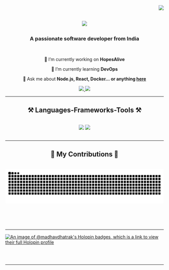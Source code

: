 <img align="right" src="https://visitor-badge.laobi.icu/badge?page_id=MadhavDhatrak.MadhavDhatrak" />

<h1 align="center">
    <img src="https://readme-typing-svg.herokuapp.com/?font=Righteous&size=35&center=true&vCenter=true&width=500&height=70&duration=4000&lines=Hi+There!+👋;+I'm+Madhav+Dhatrak!;" />
</h1>

<h3 align="center">A passionate software developer from India</h3>

<br/>

<div align="center">
 
 🔭 I’m currently working on **HopesAlive**
 
 🌱 I’m currently learning **DevOps**

💬 Ask me about **Node.js, React, Docker... or anything [here](https://github.com/MadhavDhatrak/MadhavDhatrak/issues)**


 </div>
 
<div align="center"> 
  <a href="madhavdhatrak02@gmail.com">
    <img src="https://img.shields.io/badge/Gmail-333333?style=for-the-badge&logo=gmail&logoColor=red" />
  </a>
  <a href="https://linkedin.com/in/madhav-dhatrak-b52a601b1" target="_blank">
    <img src="https://img.shields.io/badge/LinkedIn-0077B5?style=for-the-badge&logo=linkedin&logoColor=white" target="_blank" />
  </a>
</div>

 <hr/>
 
<h2 align="center">⚒️ Languages-Frameworks-Tools ⚒️</h2>
<br/>
<div align="center">
    <img src="https://skillicons.dev/icons?i=c,cpp,java,golang,python,html,css,bootstrap,react,github,figma,tailwind,git," />
    <img src="https://skillicons.dev/icons?i=nodejs,javascript,typescript,express,firebase,mongodb,mysql,postgresql,linux,jenkins,docker,kubernetes," /><br>
</div>

<br/>
<hr/>

<div align="center">
  <h2>🐍 My Contributions 🐍</h2>
  <br>
  <img alt="snake eating my contributions" src="https://raw.githubusercontent.com/MadhavDhatrak/MadhavDhatrak/output/github-contribution-grid-snake.svg" />
  
  <br/><br/><br/>
</div>

<hr/>

[![An image of @madhavdhatrak's Holopin badges, which is a link to view their full Holopin profile](https://holopin.me/madhavdhatrak)](https://holopin.io/@madhavdhatrak)

<br/><br/>

<hr/>

<br/>
<br/>

















































